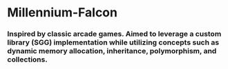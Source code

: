 # Millennium-Falcon

### Inspired by classic arcade games. Αimed to leverage a custom library (SGG) implementation while utilizing concepts such as dynamic memory allocation, inheritance, polymorphism, and collections.
